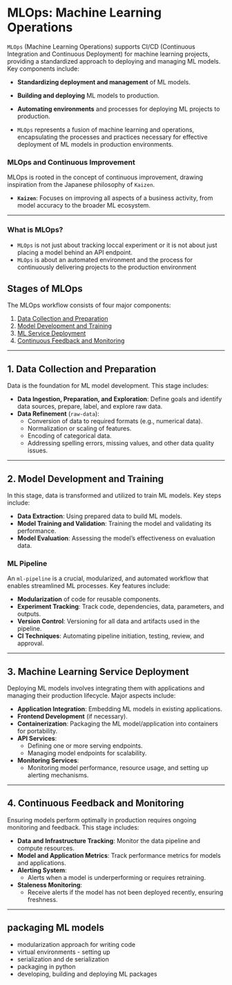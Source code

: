 # MLOps: Machine Learning Operations

`MLOps` (Machine Learning Operations) supports CI/CD (Continuous Integration and Continuous Deployment) for machine learning projects, providing a standardized approach to deploying and managing ML models. Key components include:

- **Standardizing deployment and management** of ML models.
- **Building and deploying** ML models to production.
- **Automating environments** and processes for deploying ML projects to production.

- `MLOps` represents a fusion of machine learning and operations, encapsulating the processes and practices necessary for effective deployment of ML models in production environments.

### MLOps and Continuous Improvement

MLOps is rooted in the concept of continuous improvement, drawing inspiration from the Japanese philosophy of `Kaizen`.
- **`Kaizen`**: Focuses on improving all aspects of a business activity, from model accuracy to the broader ML ecosystem.
---

### What is MLOps?
- `MLOps` is not just about tracking loccal experiment or it is not about just placing a model behind an API endpoint.
- `MLOps` is about an automated environment and the process for continuously delivering projects to the production environment

## Stages of MLOps

The MLOps workflow consists of four major components:

1. [Data Collection and Preparation](#data-collection-and-preparation)
2. [Model Development and Training](#model-development-and-training)
3. [ML Service Deployment](#ml-service-deployment)
4. [Continuous Feedback and Monitoring](#continuous-feedback-and-monitoring)

---

## 1. Data Collection and Preparation

Data is the foundation for ML model development. This stage includes:

- **Data Ingestion, Preparation, and Exploration**: Define goals and identify data sources, prepare, label, and explore raw data.
- **Data Refinement** (`raw-data`):
  - Conversion of data to required formats (e.g., numerical data).
  - Normalization or scaling of features.
  - Encoding of categorical data.
  - Addressing spelling errors, missing values, and other data quality issues.

---

## 2. Model Development and Training

In this stage, data is transformed and utilized to train ML models. Key steps include:

- **Data Extraction**: Using prepared data to build ML models.
- **Model Training and Validation**: Training the model and validating its performance.
- **Model Evaluation**: Assessing the model’s effectiveness on evaluation data.

### ML Pipeline

An `ml-pipeline` is a crucial, modularized, and automated workflow that enables streamlined ML processes. Key features include:

- **Modularization** of code for reusable components.
- **Experiment Tracking**: Track code, dependencies, data, parameters, and outputs.
- **Version Control**: Versioning for all data and artifacts used in the pipeline.
- **CI Techniques**: Automating pipeline initiation, testing, review, and approval.

---

## 3. Machine Learning Service Deployment

Deploying ML models involves integrating them with applications and managing their production lifecycle. Major aspects include:

- **Application Integration**: Embedding ML models in existing applications.
- **Frontend Development** (if necessary).
- **Containerization**: Packaging the ML model/application into containers for portability.
- **API Services**:
  - Defining one or more serving endpoints.
  - Managing model endpoints for scalability.
- **Monitoring Services**:
  - Monitoring model performance, resource usage, and setting up alerting mechanisms.

---

## 4. Continuous Feedback and Monitoring

Ensuring models perform optimally in production requires ongoing monitoring and feedback. This stage includes:

- **Data and Infrastructure Tracking**: Monitor the data pipeline and compute resources.
- **Model and Application Metrics**: Track performance metrics for models and applications.
- **Alerting System**:
  - Alerts when a model is underperforming or requires retraining.
- **Staleness Monitoring**:
  - Receive alerts if the model has not been deployed recently, ensuring freshness.

---

## packaging ML models

* modularization approach for writing code
* virtual environments - setting up
* serialization and de serialization
* packaging in python
* developing, building and deploying ML packages
